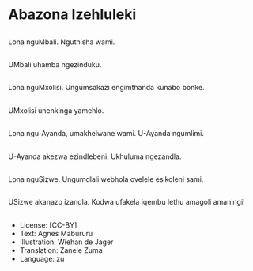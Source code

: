 # Abazona Izehluleki

##
Lona nguMbali. Nguthisha wami.

##
UMbali uhamba ngezinduku.

##
Lona nguMxolisi. Ungumsakazi engimthanda kunabo bonke.

##
UMxolisi unenkinga yamehlo.

##
Lona ngu-Ayanda, umakhelwane wami. U-Ayanda ngumlimi.

##
U-Ayanda akezwa ezindlebeni. Ukhuluma ngezandla.

##
Lona nguSizwe. Ungumdlali webhola ovelele esikoleni sami.

##
USizwe akanazo izandla. Kodwa ufakela iqembu lethu amagoli amaningi!

##
* License: [CC-BY]
* Text: Agnes Mabururu
* Illustration: Wiehan de Jager
* Translation: Zanele Zuma
* Language: zu
